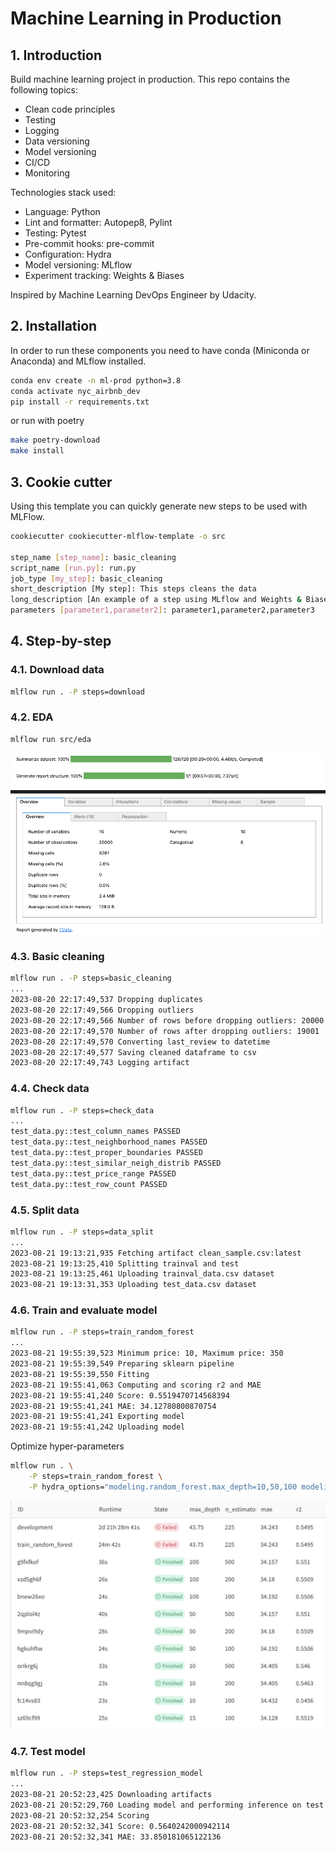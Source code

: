 # Machine Learning in Production

## 1. Introduction
Build machine learning project in production. This repo contains the following topics:
- Clean code principles
- Testing
- Logging
- Data versioning
- Model versioning
- CI/CD
- Monitoring

Technologies stack used:
- Language: Python
- Lint and formatter: Autopep8, Pylint
- Testing: Pytest
- Pre-commit hooks: pre-commit
- Configuration: Hydra
- Model versioning: MLflow
- Experiment tracking: Weights & Biases

Inspired by Machine Learning DevOps Engineer by Udacity.

## 2. Installation
In order to run these components you need to have conda (Miniconda or Anaconda) and MLflow installed.
```bash
conda env create -n ml-prod python=3.8
conda activate nyc_airbnb_dev
pip install -r requirements.txt
```
or run with poetry
```bash
make poetry-download
make install
```

## 3. Cookie cutter
Using this template you can quickly generate new steps to be used with MLFlow.
```bash
cookiecutter cookiecutter-mlflow-template -o src

step_name [step_name]: basic_cleaning
script_name [run.py]: run.py
job_type [my_step]: basic_cleaning
short_description [My step]: This steps cleans the data
long_description [An example of a step using MLflow and Weights & Biases]: Performs basic cleaning on the data and save the results in Weights & Biases
parameters [parameter1,parameter2]: parameter1,parameter2,parameter3
```

## 4. Step-by-step
### 4.1. Download data
```bash
mlflow run . -P steps=download
```

### 4.2. EDA
```bash
mlflow run src/eda
```
<img src="images/EDA.png">

### 4.3. Basic cleaning
```bash
mlflow run . -P steps=basic_cleaning
...
2023-08-20 22:17:49,537 Dropping duplicates
2023-08-20 22:17:49,566 Dropping outliers
2023-08-20 22:17:49,566 Number of rows before dropping outliers: 20000
2023-08-20 22:17:49,570 Number of rows after dropping outliers: 19001
2023-08-20 22:17:49,570 Converting last_review to datetime
2023-08-20 22:17:49,577 Saving cleaned dataframe to csv
2023-08-20 22:17:49,743 Logging artifact
```

### 4.4. Check data
```bash
mlflow run . -P steps=check_data
...
test_data.py::test_column_names PASSED                                        [ 16%]
test_data.py::test_neighborhood_names PASSED                                  [ 33%]
test_data.py::test_proper_boundaries PASSED                                   [ 50%]
test_data.py::test_similar_neigh_distrib PASSED                               [ 66%]
test_data.py::test_price_range PASSED                                         [ 83%]
test_data.py::test_row_count PASSED                                           [100%]
```

### 4.5. Split data
```bash
mlflow run . -P steps=data_split
...
2023-08-21 19:13:21,935 Fetching artifact clean_sample.csv:latest
2023-08-21 19:13:25,410 Splitting trainval and test
2023-08-21 19:13:25,461 Uploading trainval_data.csv dataset
2023-08-21 19:13:31,353 Uploading test_data.csv dataset
```

### 4.6. Train and evaluate model
```bash
mlflow run . -P steps=train_random_forest
...
2023-08-21 19:55:39,523 Minimum price: 10, Maximum price: 350
2023-08-21 19:55:39,549 Preparing sklearn pipeline
2023-08-21 19:55:39,550 Fitting
2023-08-21 19:55:41,063 Computing and scoring r2 and MAE
2023-08-21 19:55:41,240 Score: 0.5519470714568394
2023-08-21 19:55:41,241 MAE: 34.12780800870754
2023-08-21 19:55:41,241 Exporting model
2023-08-21 19:55:41,242 Uploading model
```

Optimize hyper-parameters
```bash
mlflow run . \
    -P steps=train_random_forest \
    -P hydra_options="modeling.random_forest.max_depth=10,50,100 modeling.random_forest.n_estimators=100,200,500 -m"
```
<img src="images/optimize_hyper_parameters.png">

### 4.7. Test model
```bash
mlflow run . -P steps=test_regression_model
...
2023-08-21 20:52:23,425 Downloading artifacts
2023-08-21 20:52:29,760 Loading model and performing inference on test set
2023-08-21 20:52:32,254 Scoring
2023-08-21 20:52:32,341 Score: 0.5640242000942114
2023-08-21 20:52:32,341 MAE: 33.850181065122136
```
